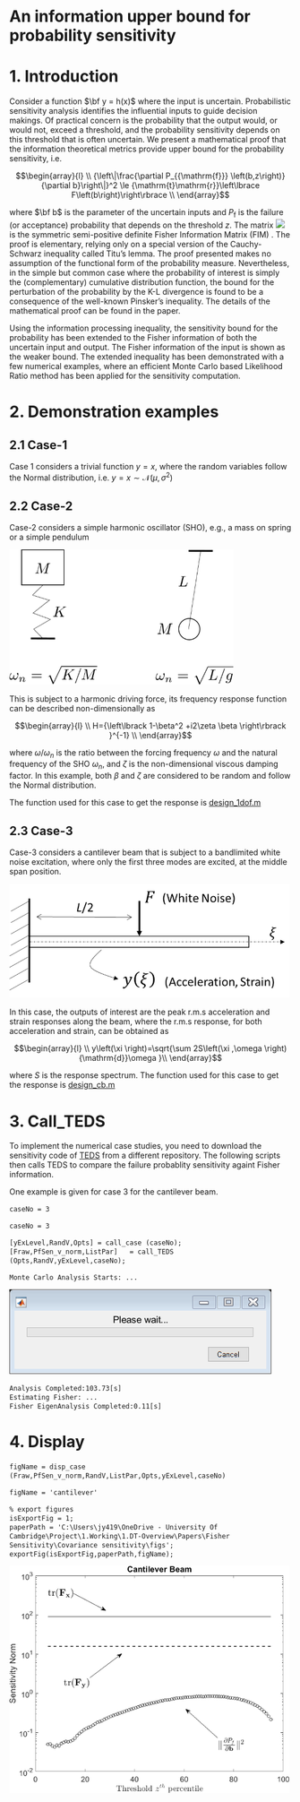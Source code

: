 # An information upper bound for probability sensitivity 
# 1. Introduction 


Consider a function $\bf y = h(x)$ where the input is uncertain. Probabilistic sensitivity analysis identifies the influential inputs to guide decision makings. Of practical concern is the probability that the output would, or would not, exceed a threshold, and the probability sensitivity depends on this threshold that is often uncertain. We present a mathematical proof that the information theoretical metrics provide upper bound for the probability sensitivity, i.e. 



$$\begin{array}{l}
\\
{\left\|\frac{\partial P_{{\mathrm{f}}} \left(b,z\right)}{\partial b}\right\|}^2 \le {\mathrm{t}\mathrm{r}}\left\lbrace F\left(b\right)\right\rbrace \\
\end{array}$$



where $\bf b$ is the parameter of the uncertain inputs and $P_\text{f}$ is the failure (or acceptance) probability that depends on the threshold $z$. The matrix <img src="https://latex.codecogs.com/gif.latex?\inline&space;\mathbf{F}"/> is the symmetric semi-positive definite Fisher Information Matrix (FIM) . The proof is elementary, relying only on a special version of the Cauchy-Schwarz inequality called Titu’s lemma. The proof presented makes no assumption of the functional form of the probability measure. Nevertheless, in the simple but common case where the probability of interest is simply the (complementary) cumulative distribution function, the bound for the perturbation of the probability by the K-L divergence is found to be a consequence of the well-known Pinsker’s inequality. The details of the mathematical proof can be found in the paper. 

Using the information processing inequality, the sensitivity bound for the probability has been extended to the Fisher information of both the uncertain input and output. The Fisher information of the input is shown as the weaker bound. The extended inequality has been demonstrated with a few numerical examples, where an efficient Monte Carlo based Likelihood Ratio method has been applied for the sensitivity computation. 

# 2. Demonstration examples 
  
## 2.1 Case-1 

Case 1 considers a trivial function $y=x$, where the random variables follow the Normal distribution, i.e. $y=x \sim \mathcal{N}(\mu,\sigma^2)$


## 2.2 Case-2


Case-2 considers a simple harmonic oscillator (SHO), e.g., a mass on spring or a simple pendulum




<img src= "docs/callCases_images/image_0.png" width = "400">




This is subject to a harmonic driving force, its frequency response function can be described non-dimensionally as 



$$\begin{array}{l}
\\
H={\left\lbrack 1-\beta^2 +i2\zeta \beta \right\rbrack }^{-1} \\
\end{array}$$



where $\omega/\omega_n$ is the ratio between the forcing frequency $\omega$ and the natural frequency of the SHO $\omega_n$, and $\zeta$ is the non-dimensional viscous damping factor. In this example, both $\beta$ and $\zeta$ are considered to be random and follow the Normal distribution.  

The function used for this case to get the response is [design_1dof.m](/code/design_1dof.m)


## 2.3 Case-3


Case-3 considers a cantilever beam that is subject to a bandlimited white noise excitation, where only the first three modes are excited, at the middle span position. 




<img src="docs/callCases_images/image_1.png" width="500">




In this case, the outputs of interest are the peak r.m.s acceleration and strain responses along the beam, where the r.m.s response, for both acceleration and strain, can be obtained as 



$$\begin{array}{l}
\\
y\left(\xi \right)=\sqrt{\sum 2S\left(\xi ,\omega \right){\mathrm{d}}\omega }\\
\end{array}$$



where $S$ is the response spectrum. The function used for this case to get the response is [design_cb.m](/code/design_cb.m)


# 3. Call_TEDS
To implement the numerical case studies, you need to download the sensitivity code of [TEDS](/../../../../longitude-jyang/TEDS-ToolboxEngineeringDesignSensitivity) from a different repository. The following scripts then calls TEDS to compare the failure probablity sensitivity againt Fisher information. 

One example is given for case 3 for the cantilever beam. 

```matlab:Code
caseNo = 3
```


```text:Output
caseNo = 3
```


```matlab:Code
[yExLevel,RandV,Opts] = call_case (caseNo); 
[Fraw,PfSen_v_norm,ListPar]   = call_TEDS (Opts,RandV,yExLevel,caseNo);
```


```text:Output
Monte Carlo Analysis Starts: ...
```


![figure_0.png](docs/callCases_images/figure_0.png)


```text:Output
Analysis Completed:103.73[s]
Estimating Fisher: ...
Fisher EigenAnalysis Completed:0.11[s]
```

# 4. Display

```matlab:Code
figName = disp_case (Fraw,PfSen_v_norm,RandV,ListPar,Opts,yExLevel,caseNo)
```


```text:Output
figName = 'cantilever'
```


```matlab:Code
% export figures
isExportFig = 1;
paperPath = 'C:\Users\jy419\OneDrive - University Of Cambridge\Project\1.Working\1.DT-Overview\Papers\Fisher Sensitivity\Covariance sensitivity\figs';
exportFig(isExportFig,paperPath,figName);
```


<img src="docs/callCases_images/cantilever.png" width="500">


